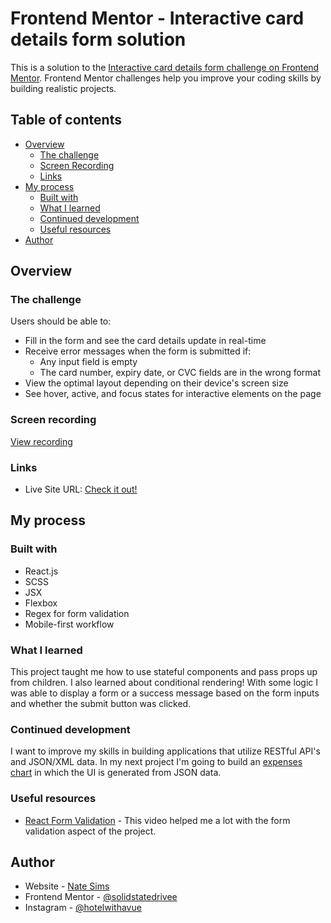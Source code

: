# Frontend Mentor - Interactive card details form solution

This is a solution to the [Interactive card details form challenge on Frontend Mentor](https://www.frontendmentor.io/challenges/interactive-card-details-form-XpS8cKZDWw). Frontend Mentor challenges help you improve your coding skills by building realistic projects.

## Table of contents

- [Overview](#overview)
  - [The challenge](#the-challenge)
  - [Screen Recording](#screen-recording)
  - [Links](#links)
- [My process](#my-process)
  - [Built with](#built-with)
  - [What I learned](#what-i-learned)
  - [Continued development](#continued-development)
  - [Useful resources](#useful-resources)
- [Author](#author)

## Overview

### The challenge

Users should be able to:

- Fill in the form and see the card details update in real-time
- Receive error messages when the form is submitted if:
  - Any input field is empty
  - The card number, expiry date, or CVC fields are in the wrong format
- View the optimal layout depending on their device's screen size
- See hover, active, and focus states for interactive elements on the page

### Screen recording

[View recording](https://raw.githubusercontent.com/solidstatedrivee/card-verification/master/src/images/React%20App%20%E2%80%94%20Mozilla%20Firefox%202022-09-12%2020-53-50.mp4)

### Links

- Live Site URL: [Check it out!](https://card-verification-f2048.web.app/)

## My process

### Built with

- React.js
- SCSS
- JSX
- Flexbox
- Regex for form validation
- Mobile-first workflow

### What I learned

This project taught me how to use stateful components and pass props up from children. I also learned about conditional rendering! With some logic I was able to display a form or a success message based on the form inputs and whether the submit button was clicked.

### Continued development

I want to improve my skills in building applications that utilize RESTful API's and JSON/XML data. In my next project I'm going to build an [expenses chart](https://www.frontendmentor.io/challenges/expenses-chart-component-e7yJBUdjwt) in which the UI is generated from JSON data.

### Useful resources

- [React Form Validation](https://www.youtube.com/watch?v=EYpdEYK25Dc) - This video helped me a lot with the form validation aspect of the project.

## Author

- Website - [Nate Sims](https://www.natesresume.com/)
- Frontend Mentor - [@solidstatedrivee](https://www.frontendmentor.io/profile/solidstatedrivee)
- Instagram - [@hotelwithavue](https://www.instagram.com/hotelwithavue/)

